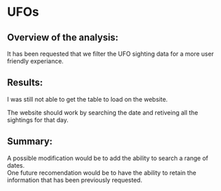# UFOs

## Overview of the analysis:
It has been requested that we filter the UFO sighting data for a more user friendly experiance. 


## Results:

I was still not able to get the table to load on the website.  

The website should work by searching the date and retiveing all the sightings for that day.  




## Summary:
 
A possible modification would be to add the ability to search a range of dates.  
One future recomendation would be to have the ability to retain the information that has been previously requested. 
